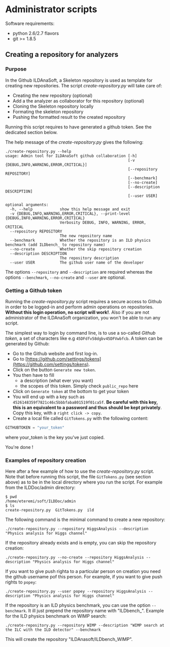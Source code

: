 # Administrator scripts

Software requirements:

- python 2.6/2.7 flavors
- git >= 1.8.5

## Creating a repository for analyzers

### Purpose

In the Github ILDAnaSoft, a Skeleton repository is used as template for creating new repositories. 
The script *create-repository.py* will take care of:

- Creating the new repository (optional)
- Add a the analyzer as collaborator for this repository (optional)
- Cloning the Skeleton repository locally
- Formating the skeleton repository
- Pushing the formatted result to the created repository

Running this script requires to have generated a github token. See the dedicated section below.

The help message of the *create-repository.py* gives the following:

```shell
./create-repository.py --help
usage: Admin tool for ILDAnaSoft github collaboration [-h]
                                                      [-v {DEBUG,INFO,WARNING,ERROR,CRITICAL}]
                                                      [--repository REPOSITORY]
                                                      [--benchmark]
                                                      [--no-create]
                                                      [--description DESCRIPTION]
                                                      [--user USER]

optional arguments:
  -h, --help            show this help message and exit
  -v {DEBUG,INFO,WARNING,ERROR,CRITICAL}, --print-level {DEBUG,INFO,WARNING,ERROR,CRITICAL}
                        Verbosity DEBUG, INFO, WARNING, ERROR, CRITICAL
  --repository REPOSITORY
                        The new repository name
  --benchmark           Whether the repository is an ILD physics benchmark (add ILDbench_ to repository name)
  --no-create           Whether the skip repository creation
  --description DESCRIPTION
                        The repository description
  --user USER           The github user name of the developer
```

The options `--repository` and `--description` are required whereas the options `--benchmark`, `--no-create` and `--user` are optional.

### Getting a Github token

Running the *create-repository.py* script requires a secure access to Github in order to be logged-in and perform admin operations on repositories. **Without this login operation, no script will work!**. Also if you are not administrator of the ILDAnaSoft organization, you won't be able to run any script.

The simplest way to login by command line, is to use a so-called *Github token*, a set of characters like e.g `45DFdfv58dgbv45DFVwbfcb`. A token can be generated by Github: 

- Go to the Github website and first log-in.
- Go to [https://github.com/settings/tokens](https://github.com/settings/tokens).
- Click on the button `Generate new token`.
- You then have to fill 
   - a description (what ever you want)
   - the scopes of this token. Simply check `public_repo` here
- Click on `Generate token` at the bottom to get your token
- You will end up with a key such as `4526148359f7821c46c5bbbfaba801519f01ca5f`. **Be careful with this key, this is an equivalent to a password and thus should be kept privately**. Copy this key, with a `right click -> copy`. 
- Create a local file called `GitTokens.py` with the following content:

```python
GITHUBTOKEN = "your_token"
``` 

where your_token is the key you've just copied.

You're done !

### Examples of repository creation

Here after a few example of how to use the *create-repository.py* script. Note that before running this script, the file `GitTokens.py` (see section above) as to be in the local directory where you run the script. For example from the ILDDoc/admin directory:

```shell
$ pwd 
/home/eteremi/soft/ILDDoc/admin
$ ls
create-repository.py  GitTokens.py  ild
```

The following command is the minimal command to create a new repository:

```shell
./create-repository.py --repository HiggsAnalysis --description "Physics analysis for Higgs channel"
```

If the repository already exists and is empty, you can skip the repository creation: 

```shell
./create-repository.py --no-create --repository HiggsAnalysis --description "Physics analysis for Higgs channel"
```

If you want to give push righta to a particular person on creation you need the github username pof this person. For example, if you want to give push rights to `popey`:

```shell
./create-repository.py --user popey --repository HiggsAnalysis --description "Physics analysis for Higgs channel"
```

If the repository is an ILD physics benchmark, you can use the option `--benchmark`. It ill just prepend the repository name with "ILDbench_". Example for the ILD physics benchmark on WIMP search:

```shell
./create-repository.py --repository WIMP --description "WIMP search at the ILC with the ILD detector" --benchmark
```

This will create the repository "ILDAnasoft/ILDbench_WIMP".






